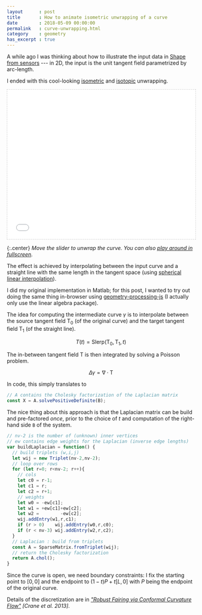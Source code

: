 ```yaml
---
layout      : post
title       : How to animate isometric unwrapping of a curve
date        : 2018-05-09 00:00:00
permalink   : curve-unwrapping.html
category    : geometry
has_excerpt : true
---
```


A while ago I was thinking about how to illustrate the input data in [Shape from sensors](http://127.0.0.1:4000/publications/smi2017.html) --- in 2D, the input is the unit tangent field parametrized by arc-length.

I ended with this cool-looking [isometric](https://en.wikipedia.org/wiki/Isometry) and [isotopic](https://en.wikipedia.org/wiki/Homotopy#Isotopy) unwrapping.

<iframe style="border: 1px dashed #ccc;" frameborder="0" width="100%" height="400px" src="/whale.html"></iframe>

{:.center}
*Move the slider to unwrap the curve. You can also [play around in fullscreen](/whale.html).*

The effect is achieved by interpolating between the input curve and a straight line with the same length in the tangent space (using [spherical linear interpolation](/lerp-vs-slerp.html)).

<!--more-->

I did my original implementation in Matlab; for this post, I wanted to try out doing the same thing in-browser using [geometry-processing-js](https://github.com/geometrycollective/geometry-processing-js)
(I actually only use the linear algebra package).

The idea for computing the intermediate curve $\gamma$ is to interpolate between the source tangent field $\mathrm T_0$ (of the original curve) and the target tangent field $\mathrm T_1$ (of the straight line).

$$
T(t) = \text{Slerp}(\mathrm T_0,\mathrm T_1,t)
$$

The in-between tangent field $\mathrm T$ is then integrated by solving a Poisson problem.

$$
\Delta \gamma = \nabla \cdot \mathrm T
$$

In code, this simply translates to

```javascript
// A contains the Cholesky factorization of the Laplacian matrix
const X = A.solvePositiveDefinite(B);
```

The nice thing about this approach is that the Laplacian matrix can be build and pre-factored *once*, prior to the choice of $t$ and computation of the right-hand side `B` of the system.

```javascript
// nv-2 is the number of (unknown) inner vertices
// ew contains edge weights for the Laplacian (inverse edge lengths)
var buildLaplacian = function() {
  // build triplets (w,i,j)
  let wij = new Triplet(nv-2,nv-2);
  // loop over rows
  for (let r=0; r<nv-2; r++){
    // cols
    let c0 = r-1;
    let c1 = r;
    let c2 = r+1;
    // weights
    let w0 = -ew[c1];
    let w1 = +ew[c1]+ew[c2];
    let w2 =        -ew[c2];
    wij.addEntry(w1,r,c1);
    if (r > 0)    wij.addEntry(w0,r,c0);
    if (r < nv-3) wij.addEntry(w2,r,c2);
  }
  // Laplacian : build from triplets
  const A = SparseMatrix.fromTriplet(wij);
  // return the Cholesky factorization
  return A.chol();
}
```

Since the curve is open, we need boundary constraints: I fix the starting point to $[0,0]$ and the endpoint to $(1-t) P  + t [L,0]$ with $P$ being the endpoint of the original curve.

Details of the discretization are in *["Robust Fairing via Conformal Curvature Flow"](https://www.cs.cmu.edu/~kmcrane/Projects/ConformalWillmoreFlow/paper.pdf) [Crane et al. 2013]*.
